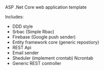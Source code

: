 ASP .Net Core web application template

Includes:
  * DDD style
  * Srbac (Simple Rbac)
  * Firebase (Google push sender)
  * Entity framework core (generic repostiory)
  * REST Api
  * Email sender
  * Sheduler (implement сrontab) Ncrontab
  * Generic REST controller
